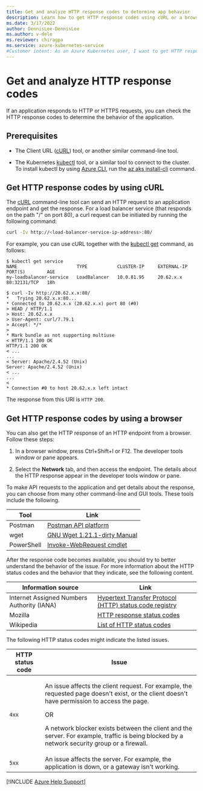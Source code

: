 ```yaml
---
title: Get and analyze HTTP response codes to determine app behavior
description: Learn how to get HTTP response codes using cURL or a browser to analyze the behavior of an app that's hosted on an Azure Kubernetes Service (AKS) cluster.
ms.date: 3/17/2022
author: DennisLee-DennisLee
ms.author: v-dele
ms.reviewer: chiragpa
ms.service: azure-kubernetes-service
#Customer intent: As an Azure Kubernetes user, I want to get HTTP response codes by using the Client ULR (cURL) command or a browser so that I can analyze the behavior of an application that's hosted on an Azure Kubernetes Service (AKS) cluster.
---
```

# Get and analyze HTTP response codes

If an application responds to HTTP or HTTPS requests, you can check the HTTP response codes to determine the behavior of the application.

## Prerequisites

- The Client URL ([cURL](https://www.tecmint.com/install-curl-in-linux/)) tool, or another similar command-line tool.

- The Kubernetes [kubectl](https://kubernetes.io/docs/reference/kubectl/overview/) tool, or a similar tool to connect to the cluster. To install kubectl by using [Azure CLI](/cli/azure/install-azure-cli), run the [az aks install-cli](/cli/azure/aks#az-aks-install-cli) command.

## Get HTTP response codes by using cURL

The [cURL](https://www.mit.edu/afs.new/sipb/user/ssen/src/curl-7.11.1/docs/curl.html) command-line tool can send an HTTP request to an application endpoint and get the response. For a load balancer service (that responds on the path "/" on port 80), a curl request can be initiated by running the following command:

```bash
curl -Iv http://<load-balancer-service-ip-address>:80/
```

For example, you can use cURL together with the [kubectl get](https://kubernetes.io/docs/reference/generated/kubectl/kubectl-commands#get) command, as follows:

```console
$ kubectl get service
NAME                      TYPE           CLUSTER-IP     EXTERNAL-IP     PORT(S)        AGE
my-loadbalancer-service   LoadBalancer   10.0.81.95     20.62.x.x       80:32131/TCP   18h
  
$ curl -Iv http://20.62.x.x:80/
*   Trying 20.62.x.x:80...
* Connected to 20.62.x.x (20.62.x.x) port 80 (#0)
> HEAD / HTTP/1.1
> Host: 20.62.x.x
> User-Agent: curl/7.79.1
> Accept: */*
>
* Mark bundle as not supporting multiuse
< HTTP/1.1 200 OK
HTTP/1.1 200 OK
< ...
...
< Server: Apache/2.4.52 (Unix)
Server: Apache/2.4.52 (Unix)
< ...
...
<
* Connection #0 to host 20.62.x.x left intact
```

The response from this URI is `HTTP 200`.

## Get HTTP response codes by using a browser

You can also get the HTTP response of an HTTP endpoint from a browser. Follow these steps:

1. In a browser window, press Ctrl+Shift+I or F12. The developer tools window or pane appears.

1. Select the **Network** tab, and then access the endpoint. The details about the HTTP response appear in the developer tools window or pane.

To make API requests to the application and get details about the response, you can choose from many other command-line and GUI tools. These tools include the following.

| Tool | Link |
| ---- | ---- |
| Postman | [Postman API platform](https://www.postman.com/) |
| wget | [GNU Wget 1.21.1-dirty Manual](https://www.gnu.org/software/wget/manual/wget.html) |
| PowerShell | [Invoke-WebRequest cmdlet](/powershell/module/microsoft.powershell.utility/invoke-webrequest) |

After the response code becomes available, you should try to better understand the behavior of the issue. For more information about the HTTP status codes and the behavior that they indicate, see the following content.

| Information source | Link |
| ------------------ | ---- |
| Internet Assigned Numbers Authority (IANA) | [Hypertext Transfer Protocol (HTTP) status code registry](https://www.iana.org/assignments/http-status-codes/http-status-codes.xhtml) |
| Mozilla | [HTTP response status codes](https://developer.mozilla.org/docs/Web/HTTP/Status) |
| Wikipedia | [List of HTTP status codes](https://wikipedia.org/wiki/List_of_HTTP_status_codes) |

The following HTTP status codes might indicate the listed issues.

| HTTP status code | Issue |
| ---------------- | ----- |
| `4xx` | <p>An issue affects the client request. For example, the requested page doesn't exist, or the client doesn't have permission to access the page.</p> <p>OR</p> <p>A network blocker exists between the client and the server. For example, traffic is being blocked by a network security group or a firewall.</p> |
| `5xx` | An issue affects the server. For example, the application is down, or a gateway isn't working. |

[!INCLUDE [Azure Help Support](../../includes/azure-help-support.md)]
